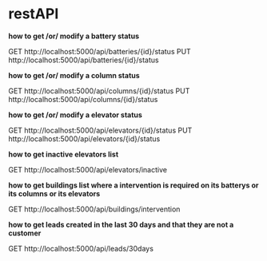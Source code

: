 # restAPI


**how to get /or/ modify a battery status**

GET http://localhost:5000/api/batteries/{id}/status
PUT http://localhost:5000/api/batteries/{id}/status

**how to get /or/ modify a column status**

GET http://localhost:5000/api/columns/{id}/status
PUT http://localhost:5000/api/columns/{id}/status


**how to get /or/ modify a elevator status**

GET http://localhost:5000/api/elevators/{id}/status
PUT http://localhost:5000/api/elevators/{id}/status


**how to get inactive elevators list**

GET http://localhost:5000/api/elevators/inactive


**how to get buildings list where a intervention is required on its batterys or its columns or its elevators**

GET http://localhost:5000/api/buildings/intervention

**how to get leads created in the last 30 days and that they are not a customer**

GET http://localhost:5000/api/leads/30days
